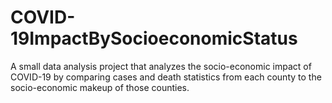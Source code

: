 # COVID-19ImpactBySocioeconomicStatus
A small data analysis project that analyzes the socio-economic impact of COVID-19 by comparing cases and death statistics from each county to the socio-economic makeup of those counties.
